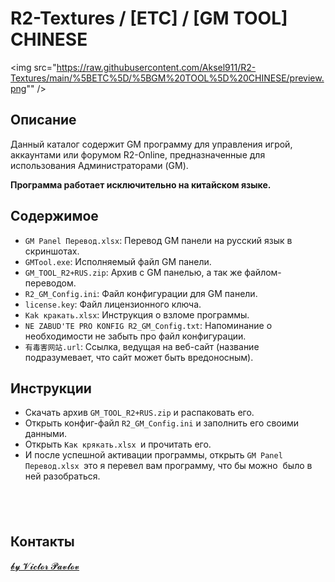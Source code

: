 <h1>R2-Textures / [ETC] / [GM TOOL] CHINESE</h1>

<img src="https://raw.githubusercontent.com/Aksel911/R2-Textures/main/%5BETC%5D/%5BGM%20TOOL%5D%20CHINESE/preview.png"" />

<h2>Описание</h2>

<p>Данный каталог содержит GM программу для управления игрой, аккаунтами или форумом R2-Online, предназначенные для использования Администраторами (GM).</p>

<p><strong>Программа работает исключительно на китайском языке.</strong></p>

<h2>Содержимое</h2>

<ul>
	<li><code>GM Panel Перевод.xlsx</code>: Перевод GM панели на русский язык в скриншотах.</li>
	<li><code>GMTool.exe</code>: Исполняемый файл GM панели.</li>
	<li><code>GM_TOOL_R2+RUS.zip</code>: Архив с GM панелью, а так же файлом-переводом.</li>
	<li><code>R2_GM_Config.ini</code>: Файл конфигурации для GM панели.</li>
	<li><code>license.key</code>: Файл лицензионного ключа.</li>
	<li><code>Kak кракать.xlsx</code>: Инструкция о взломе программы.</li>
	<li><code>NE ZABUD&#39;TE PRO KONFIG R2_GM_Config.txt</code>: Напоминание о необходимости не забыть про файл конфигурации.</li>
	<li><code>有毒害网站.url</code>: Ссылка, ведущая на веб-сайт (название подразумевает, что сайт может быть вредоносным).</li>
</ul>

<h2>Инструкции</h2>

<ul>
	<li>Скачать архив <code>GM_TOOL_R2+RUS.zip</code> и распаковать его.</li>
	<li>Открыть конфиг-файл <code>R2_GM_Config.ini</code> и заполнить его своими данными.</li>
	<li>Открыть&nbsp;<code>Как крякать.xlsx&nbsp;</code>и прочитать его.</li>
	<li>И после успешной активации программы, открыть&nbsp;<code>GM Panel Перевод.xlsx&nbsp;</code>это я перевел вам программу, что бы можно&nbsp; было в ней разобраться.</li>
</ul>

<h2>&nbsp;</h2>

<h2>Контакты</h2>

<p><a href="https://vk.com/akselrus">𝓫𝔂 𝓥𝓲𝓬𝓽𝓸𝓻 𝓟𝓪𝓿𝓵𝓸𝓿</a></p>
